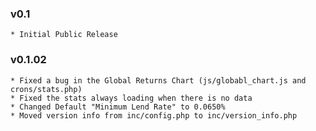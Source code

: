 ### v0.1
    * Initial Public Release

### v0.1.02
    * Fixed a bug in the Global Returns Chart (js/globabl_chart.js and crons/stats.php)
    * Fixed the stats always loading when there is no data
	* Changed Default "Minimum Lend Rate" to 0.0650%
	* Moved version info from inc/config.php to inc/version_info.php